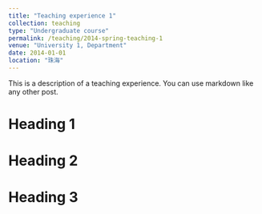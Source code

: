 ```yaml
---
title: "Teaching experience 1"
collection: teaching
type: "Undergraduate course"
permalink: /teaching/2014-spring-teaching-1
venue: "University 1, Department"
date: 2014-01-01
location: "珠海"
---
```


This is a description of a teaching experience. You can use markdown like any other post.

Heading 1
======

Heading 2
======

Heading 3
======
